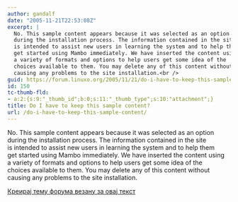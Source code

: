 ```yaml
---
author: gandalf
date: "2005-11-21T22:53:08Z"
excerpt: |
  No. This sample content appears because it was selected as an option
  during the installation process. The information contained in the site
  is intended to assist new users in learning the system and to help them
  get started using Mambo immediately. We have inserted the content using
  a variety of formats and options to help users get some idea of the
  choices available to them. You may delete any of this content without
  causing any problems to the site installation.<br />
guid: https://forum.linuxo.org/2005/11/21/do-i-have-to-keep-this-sample-content/
id: 150
tc-thumb-fld:
- a:2:{s:9:"_thumb_id";b:0;s:11:"_thumb_type";s:10:"attachment";}
title: Do I have to keep this sample content?
url: /do-i-have-to-keep-this-sample-content/
---
```

No. This sample content appears because it was selected as an option  
during the installation process. The information contained in the site  
is intended to assist new users in learning the system and to help them  
get started using Mambo immediately. We have inserted the content using  
a variety of formats and options to help users get some idea of the  
choices available to them. You may delete any of this content without  
causing any problems to the site installation.  
<!--break-->

[Креирај тему форума везану за овај текст](https://linuxo.org/nova-tema-na-forumu/?se_pid=150)